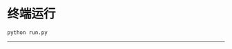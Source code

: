 # 终端运行

```shell
python run.py
```
**********************************************************************************************************************************************************************************************************************************************************************************************************************************************************************************************************************************************************************************************